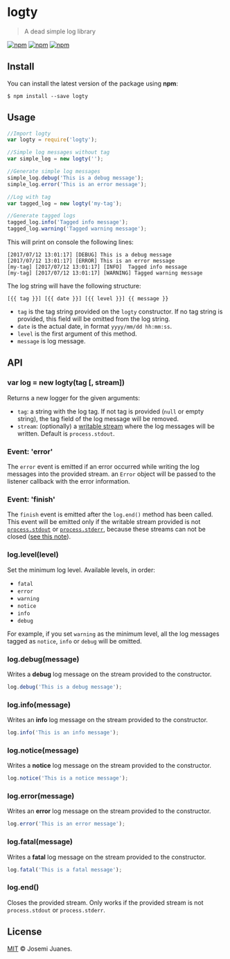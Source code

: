 # logty

> A dead simple log library

[![npm](https://img.shields.io/npm/v/logty.svg?style=flat-square)](https://www.npmjs.com/package/logty)
[![npm](https://img.shields.io/npm/dt/logty.svg?style=flat-square)](https://www.npmjs.com/package/logty)
[![npm](https://img.shields.io/npm/l/logty.svg?style=flat-square)](https://github.com/jmjuanes/logty)

## Install

You can install the latest version of the package using **npm**:

```
$ npm install --save logty
```

## Usage

```javascript
//Import logty
var logty = require('logty');

//Simple log messages without tag
var simple_log = new logty('');

//Generate simple log messages
simple_log.debug('This is a debug message');
simple_log.error('This is an error message');

//Log with tag
var tagged_log = new logty('my-tag');

//Generate tagged logs
tagged_log.info('Tagged info message');
tagged_log.warning('Tagged warning message');
```

This will print on console the following lines:

```
[2017/07/12 13:01:17] [DEBUG] This is a debug message
[2017/07/12 13:01:17] [ERROR] This is an error message
[my-tag] [2017/07/12 13:01:17] [INFO]  Tagged info message
[my-tag] [2017/07/12 13:01:17] [WARNING] Tagged warning message
```

The log string will have the following structure:

```
[{{ tag }}] [{{ date }}] [{{ level }}] {{ message }}
```

- `tag` is the tag string provided on the `logty` constructor. If no tag string is provided, this field will be omitted from the log string.
- `date` is the actual date, in format `yyyy/mm/dd hh:mm:ss`. 
- `level` is the first argument of this method.
- `message` is log message.


## API

### var log = new logty(tag \[, stream\])

Returns a new logger for the given arguments: 

- `tag`: a string with the log tag. If not tag is provided (`null` or empty string), the tag field of the log message will be removed. 
- `stream`: (optionally) a [writable stream](https://nodejs.org/dist/latest-v6.x/docs/api/stream.html#stream_writable_streams) where the log messages will be written. Default is `process.stdout`.

### Event: 'error'

The `error` event is emitted if an error occurred while writing the log messages into the provided stream. an `Error` object will be passed to the listener callback with the error information. 

### Event: 'finish'

The `finish` event is emitted after the `log.end()` method has been called. This event will be emitted only if the writable stream provided is not [`process.stdout`](https://nodejs.org/dist/latest-v6.x/docs/api/process.html#process_process_stdout) or [`process.stderr`](https://nodejs.org/dist/latest-v6.x/docs/api/process.html#process_process_stderr), because these streams can not be closed ([see this note](https://nodejs.org/dist/latest-v6.x/docs/api/process.html#process_a_note_on_process_i_o)).

### log.level(level)

Set the minimum log level. Available levels, in order: 

- `fatal`
- `error`
- `warning`
- `notice`
- `info`
- `debug`

For example, if you set `warning` as the minimum level, all the log messages tagged as `notice`, `info` or `debug` will be omitted. 

### log.debug(message)

Writes a **debug** log message on the stream provided to the constructor.

```javascript
log.debug('This is a debug message');
```

### log.info(message)

Writes an **info** log message on the stream provided to the constructor.

```javascript
log.info('This is an info message');
```

### log.notice(message)

Writes a **notice** log message on the stream provided to the constructor. 

```javascript
log.notice('This is a notice message');
```

### log.error(message)

Writes an **error** log message on the stream provided to the constructor. 

```javascript
log.error('This is an error message');
```

### log.fatal(message)

Writes a **fatal** log message on the stream provided to the constructor.

```javascript
log.fatal('This is a fatal message');
```

### log.end()

Closes the provided stream. Only works if the provided stream is not `process.stdout` or `process.stderr`.


## License

[MIT](./LICENSE) &copy; Josemi Juanes.
